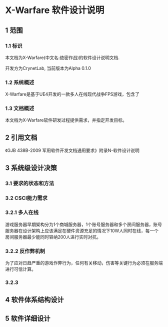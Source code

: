 # X-Warfare 软件设计说明
## 1 范围
### 1.1 标识
本文档为X-Warfare(中文名:绝密作战)的软件设计说明文档.

开发方为CrynetLab, 当前版本为Alpha 0.1.0

### 1.2 系统概述
X-Warfare是基于UE4开发的一款多人在线现代战争FPS游戏，包含了

### 1.3 文档概述
本文档为X-Warfare软件研发过程提供需求，并指定开发目标。

## 2 引用文档
《GJB 438B-2009 军用软件开发文档通用要求》附录N-软件设计说明

## 3 系统级设计决策
### 3.1 要求的状态和方法

### 3.2 CSCI能力需求

### 3.2.1 多人在线
游戏服务器早期架构分为1个商城服务器，1个账号服务器和多个房间服务器，账号服务器在设计架构上应该满足在硬件资源充足的情况下10W人同时在线，每一个房间服务器最少能同时容纳200人进行实时对抗。
### 3.2.2 反作弊机制
为了应对日趋严重的游戏作弊行为，任何有关移动，伤害等关键行为必须在服务端进行可信计算。
### 3.2.3 
## 4 软件体系结构设计
## 5 软件详细设计